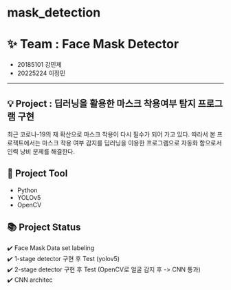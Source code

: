 # mask_detection
# :sparkles: Team : Face Mask Detector
* 20185101 강민제<br>
* 20225224 이정민
----
## :bulb: Project : 딥러닝을 활용한 마스크 착용여부 탐지 프로그램 구현
최근 코로나-19의 재 확산으로 마스크 착용이 다시 필수가 되어 가고 있다. 따라서 본 프로젝트에서는 마스크 착용 여부 감지를 딥러닝을 이용한 프로그램으로 자동화 함으로서 인력 낭비 문제를 해결한다. 
## :hammer: Project Tool
* Python
* YOLOv5
* OpenCV
## :books: Project Status
:heavy_check_mark: Face Mask Data set labeling<br>
:heavy_check_mark: 1-stage detector 구현 후 Test (yolov5)<br>
:heavy_check_mark: 2-stage detector 구현 후 Test (OpenCV로 얼굴 감지 후 -> CNN 통과)<br>
:heavy_check_mark: CNN architec <br>

